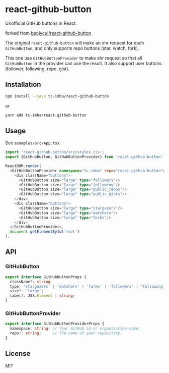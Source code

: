 # react-github-button

<!--[![](https://img.shields.io/travis/benjycui/react-github-button.svg?style=flat-square)](https://travis-ci.org/benjycui/react-github-button)-->
<!--[![npm package](https://img.shields.io/npm/v/react-github-button.svg?style=flat-square)](https://www.npmjs.org/package/react-github-button)-->
<!--[![NPM downloads](http://img.shields.io/npm/dm/react-github-button.svg?style=flat-square)](https://npmjs.org/package/react-github-button)-->
<!--[![Dependency Status](https://david-dm.org/benjycui/react-github-button.svg?style=flat-square)](https://david-dm.org/benjycui/react-github-button)-->

Unofficial GitHub buttons in React.

forked from [benjycui/react-github-button](https://github.com/benjycui/react-github-button)

The original `react-github-button` will make an xhr request for each `GitHubButton`, and only supports repo buttons (star, watch, fork).

This one use `GitHubButtonProvider` to make xhr request so that all `GitHubButton` in the provider can use the result. It also support user buttons (follower, following, repo, gist).


## Installation

```bash
npm install --save tc-imba/react-github-button
```

or

```bash
yarn add tc-imba/react-github-button
```

## Usage

See `examples/src/App.tsx`.

```typescript jsx
import 'react-github-button/src/styles.css';
import {GitHubButton, GitHubButtonProvider} from 'react-github-button';

ReactDOM.render(
  <GitHubButtonProvider namespace="tc-imba" repo="react-github-button">
    <div className="buttons">
      <GitHubButton size="large" type="followers"/>
      <GitHubButton size="large" type="following"/>
      <GitHubButton size="large" type="public_repos"/>
      <GitHubButton size="large" type="public_gists"/>
    </div>
    <div className="buttons">
      <GitHubButton size="large" type="stargazers"/>
      <GitHubButton size="large" type="watchers"/>
      <GitHubButton size="large" type="forks"/>
    </div>
  </GitHubButtonProvider>,
  document.getElementById('root')
);
```

## API

### GitHubButton

```typescript
export interface GitHubButtonProps {
  className?: string
  type: 'stargazers' | 'watchers' | 'forks' | 'followers' | 'following' | 'public_repos' | 'public_gists';
  size?: 'large';
  label?: JSX.Element | string;
}
```

### GitHubButtonProvider

```typescript
export interface GitHubButtonProviderProps {
  namespace: string; // Your GitHub id or organization name.
  repo?: string;     // The name of your repository.
}
```

## License

MIT
